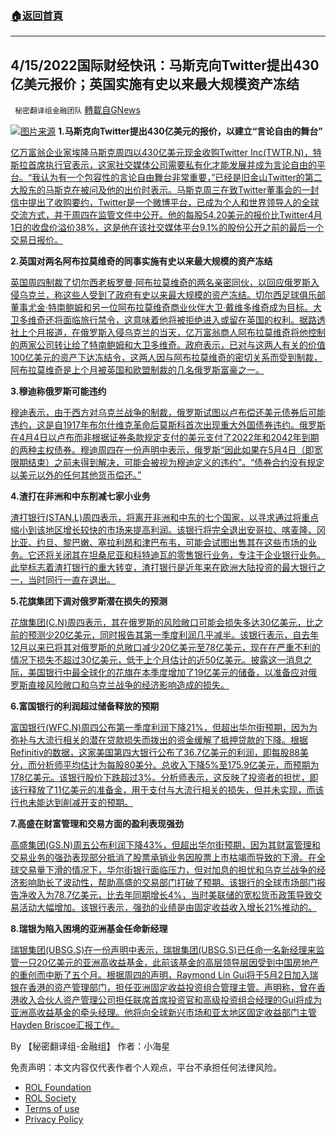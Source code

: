 ###  [:house:返回首頁](https://github.com/ourhimalayas/txt)
---


## 4/15/2022国际财经快讯：马斯克向Twitter提出430亿美元报价；英国实施有史以来最大规模资产冻结
` 秘密翻译组金融团队` [轉載自GNews](https://gnews.org/zh-hans/2351697/)

![](https://assets.gnews.org/wp-content/uploads/2022/04/图片1-81.png)[图片来源](https://www.reuters.com/)
**1.马斯克向Twitter提出430亿美元的报价，以建立“言论自由的舞台”**

[亿万富翁企业家埃隆马斯克周四以430亿美元现金收购Twitter Inc(TWTR.N)，特斯拉首席执行官表示，这家社交媒体公司需要私有化才能发展并成为言论自由的平台。“我认为有一个包容性的言论自由舞台非常重要，”已经是旧金山Twitter的第二大股东的马斯克在被问及他的出价时表示。马斯克周三在致Twitter董事会的一封信中提出了收购要约，Twitter是一个微博平台，已成为个人和世界领导人的全球交流方式，并于周四在监管文件中公开。他的每股54.20美元的报价比Twitter4月1日的收盘价溢价38%，这是他在该社交媒体平台9.1%的股份公开之前的最后一个交易日报价。](https://www.reuters.com/technology/elon-musk-offers-buy-twitter-5420-per-share-2022-04-14/)

**2.英国对两名阿布拉莫维奇的同事实施有史以来最大规模的资产冻结**

[英国周四制裁了切尔西老板罗曼·阿布拉莫维奇的两名亲密同伙，以回应俄罗斯入侵乌克兰，称这些人受到了政府有史以来最大规模的资产冻结。切尔西足球俱乐部董事尤金·特南鲍姆和另一位阿布拉莫维奇商业伙伴大卫·戴维多维奇成为目标。大卫多维奇还将面临旅行禁令，这意味着他将被拒绝进入或留在英国的权利。据路透社上个月报道，在俄罗斯入侵乌克兰的当天，亿万富翁商人阿布拉莫维奇将他控制的两家公司转让给了特南鲍姆和大卫多维奇。政府表示，已对与这两人有关的价值100亿美元的资产下达冻结令，这两人因与阿布拉莫维奇的密切关系而受到制裁，阿布拉莫维奇是上个月被英国和欧盟制裁的几名俄罗斯富豪之一。](https://www.reuters.com/world/uk/uk-adds-two-further-listings-under-russia-sanctions-regime-2022-04-14/)

**3.穆迪称俄罗斯可能违约**

[穆迪表示，由于西方对乌克兰战争的制裁，俄罗斯试图以卢布偿还美元债券后可能违约，这是自1917年布尔什维克革命后莫斯科首次出现重大外国债券违约。俄罗斯在4月4日以卢布而非根据证券条款规定支付的美元支付了2022年和2042年到期的两种主权债券。穆迪周四在一份声明中表示，俄罗斯“因此如果在5月4日（即宽限期结束）之前未得到解决，可能会被视为穆迪定义的违约”。“债券合约没有规定以美元以外的任何其他货币偿还。”](https://www.reuters.com/world/europe/moodys-says-russia-may-be-default-dollar-bonds-2022-04-15/)

**4.渣打在非洲和中东削减七家小业务**

[渣打银行(STAN.L)周四表示，将离开非洲和中东的七个国家，以寻求通过将重点缩小到该地区增长较快的市场来提高利润。该银行将完全退出安哥拉、喀麦隆、冈比亚、约旦、黎巴嫩、塞拉利昂和津巴布韦，可能会试图出售其在这些市场的业务。它还将关闭其在坦桑尼亚和科特迪瓦的零售银行业务，专注于企业银行业务。此举标志着渣打银行的重大转变，渣打银行是近年来在欧洲大陆投资的最大银行之一，当时同行一直在退出。](https://www.reuters.com/business/stanchart-exits-7-markets-africa-middle-east-2022-04-14/)

**5.花旗集团下调对俄罗斯潜在损失的预测**

[花旗集团(C.N)周四表示，其在俄罗斯的风险敞口可能会损失多达30亿美元，比之前的预测少20亿美元，同时报告其第一季度利润几乎减半。该银行表示，自去年12月以来已将其对俄罗斯的总敞口减少20亿美元至78亿美元，现在在严重不利的情况下损失不超过30亿美元，低于上个月估计的近50亿美元。披露这一消息之际，美国银行中最全球化的花旗在本季度增加了19亿美元的储备，以准备应对俄罗斯直接风险敞口和乌克兰战争的经济影响造成的损失。](https://www.reuters.com/business/finance/citigroup-profit-sinks-46-loan-loss-provisions-dealmaking-slump-2022-04-14/)

**6.富国银行的利润超过储备释放的预期**

[富国银行(WFC.N)周四公布第一季度利润下降21%，但超出华尔街预期，因为为弥补与大流行相关的潜在贷款损失而拨出的资金缓解了抵押贷款的下降。根据Refinitiv的数据，这家美国第四大银行公布了36.7亿美元的利润，即每股88美分，而分析师平均估计为每股80美分。总收入下降5%至175.9亿美元，而预期为178亿美元。该银行股价下跌超过3%。分析师表示，这反映了投资者的担忧，即该行释放了11亿美元的准备金，用于支付与大流行相关的损失，但并未实现，而该行也未能达到削减开支的预期。](https://www.reuters.com/business/wells-fargo-quarterly-profit-drops-nearly-21-2022-04-14/)

**7.高盛在财富管理和交易方面的盈利表现强劲**

[高盛集团(GS.N)周五公布利润下降43%，但超出华尔街预期，因为其财富管理和交易业务的强劲表现部分抵消了股票承销业务因股票上市枯竭而导致的下滑。在全球交易量下滑的情况下，华尔街银行面临压力，但对加息的担忧和乌克兰战争的经济影响助长了波动性，帮助高盛的交易部门打破了预期。该银行的全球市场部门报告净收入为78.7亿美元，比去年同期增长4%，当时美联储的宽松货币政策导致交易活动大幅增加。该银行表示，强劲的业绩是由固定收益收入增长21%推动的。](https://www.reuters.com/business/finance/goldman-sachs-profit-nearly-halves-slowdown-dealmaking-2022-04-14/)

**8.瑞银为陷入困境的亚洲基金任命新经理**

[瑞银集团(UBSG.S)在一份声明中表示，瑞银集团(UBSG.S)已任命一名新经理来监管一只20亿美元的亚洲高收益基金，此前该基金的高层领导层因受到中国房地产的重创而中断了五个月。根据周四的声明，Raymond Lin Gui将于5月2日加入瑞银在香港的资产管理部门，担任亚洲固定收益投资组合管理主管。声明称，曾在香港收入合伙人资产管理公司担任联席首席投资官和高级投资组合经理的Gui将成为亚洲高收益基金的牵头经理。他将向全球新兴市场和亚太地区固定收益部门主管Hayden Briscoe汇报工作。](https://www.reuters.com/business/ubs-names-new-manager-embattled-asia-fund-2022-04-14/)

By 【秘密翻译组-金融组】
作者：小海星

 

免责声明：本文内容仅代表作者个人观点，平台不承担任何法律风险。

- [ROL Foundation](https://rolfoundation.org/)
- [ROL Society](https://rolsociety.org/)
- [Terms of use](https://gnews.org/terms-of-use-3/)
- [Privacy Policy](https://gnews.org/privacy-policy/)
